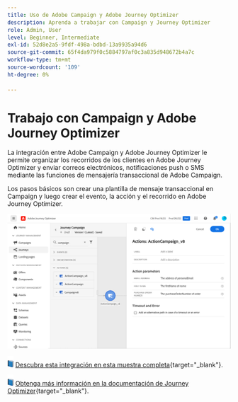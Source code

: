 ```yaml
---
title: Uso de Adobe Campaign y Adobe Journey Optimizer
description: Aprenda a trabajar con Campaign y Journey Optimizer
role: Admin, User
level: Beginner, Intermediate
exl-id: 52d8e2a5-9fdf-498a-bdbd-13a9935a94d6
source-git-commit: 65f4da979f0c5884797af0c3a835d948672b4a7c
workflow-type: tm+mt
source-wordcount: '109'
ht-degree: 0%

---
```


# Trabajo con Campaign y Adobe Journey Optimizer

La integración entre Adobe Campaign y Adobe Journey Optimizer le permite organizar los recorridos de los clientes en Adobe Journey Optimizer y enviar correos electrónicos, notificaciones push o SMS mediante las funciones de mensajería transaccional de Adobe Campaign.

Los pasos básicos son crear una plantilla de mensaje transaccional en Campaign y luego crear el evento, la acción y el recorrido en Adobe Journey Optimizer.


![](assets/ajo-integration.png)


![](../assets/do-not-localize/book.png) [Descubra esta integración en esta muestra completa](https://experienceleague.adobe.com/docs/journey-optimizer/using/orchestrate-journeys/about-journey-building/using-adobe-campaign-classic.html){target="_blank"}.


![](../assets/do-not-localize/book.png) [Obtenga más información en la documentación de Journey Optimizer](https://experienceleague.adobe.com/docs/journey-optimizer/using/orchestrate-journeys/about-journey-building/using-adobe-campaign-classic.html){target="_blank"}.
